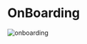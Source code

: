 # OnBoarding
![onboarding](https://user-images.githubusercontent.com/78296367/158942070-a39b668f-f07d-42bc-83ce-5fc4bab42087.gif)
